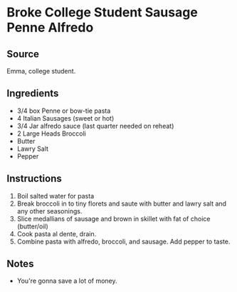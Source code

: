 # Broke College Student Sausage Penne Alfredo

## Source
Emma, college student.

## Ingredients
- 3/4 box Penne or bow-tie pasta
- 4 Italian Sausages (sweet or hot)
- 3/4 Jar alfredo sauce (last quarter needed on reheat)
- 2 Large Heads Broccoli
- Butter
- Lawry Salt
- Pepper

## Instructions
1. Boil salted water for pasta
2. Break broccoli in to tiny florets and saute with butter and lawry salt and any other seasonings.
3. Slice medallians of sausage and brown in skillet with fat of choice (butter/oil)
4. Cook pasta al dente, drain.
5. Combine pasta with alfredo, broccoli, and sausage. Add pepper to taste. 

## Notes
- You're gonna save a lot of money.